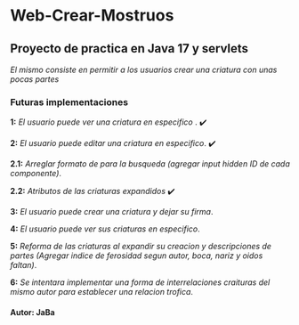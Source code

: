 # Web-Crear-Mostruos

## Proyecto de practica en Java 17 y servlets

_El mismo consiste en permitir a los usuarios crear una criatura con unas pocas partes_

### Futuras implementaciones

**1:** _El usuario puede ver una criatura en especifico_ . ✔️

**2:** _El usuario puede editar una criatura en especifico_. ✔️

**2.1:** _Arreglar formato de para la busqueda (agregar input hidden ID de cada componente)_.

**2.2:** _Atributos de las criaturas expandidos_ ✔️

**3:** _El usuario puede crear una criatura y dejar su firma_. 

**4:** _El usuario puede ver sus criaturas en especifico_.

**5:** _Reforma de las criaturas al expandir su creacion y descripciones de partes (Agregar indice de ferosidad segun autor, boca, nariz y oidos faltan)_.

**6:** _Se intentara implementar una forma de interrelaciones craituras del mismo autor para establecer una relacion trofica_.

#### Autor: JaBa
